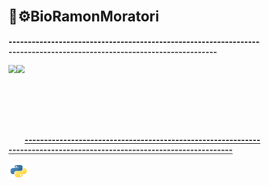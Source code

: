 <div>
 <h1 align=left>🧬⚙BioRamonMoratori</h1>
</div>
<h3>-----------------------------------------------------------------------------------------------------------------------</h3>
<div>
  <a href="https://github.com/bioramonmoratori">
  <img align=left height="140em" src="https://github-readme-stats.vercel.app/api?username=bioramonmoratori&show_icons=true&theme=blue-green&include_all_commits=true&count_private=true"/>
  <img align=left height="140em" src="https://github-readme-stats.vercel.app/api/top-langs/?username=bioramonmoratori&layout=compact&langs_count=7&theme=blue-green"/>
</div>

##  
  
<div style="display: inline_block"><br>
  <br/>
  <br/>
  <br/>
  <br/>
  <br/>
  <h3>-----------------------------------------------------------------------------------------------------------------------</h3>
  <img align="center" alt="Rafa-Python" height="30" width="40" src="https://raw.githubusercontent.com/devicons/devicon/master/icons/python/python-original.svg">
</div>

